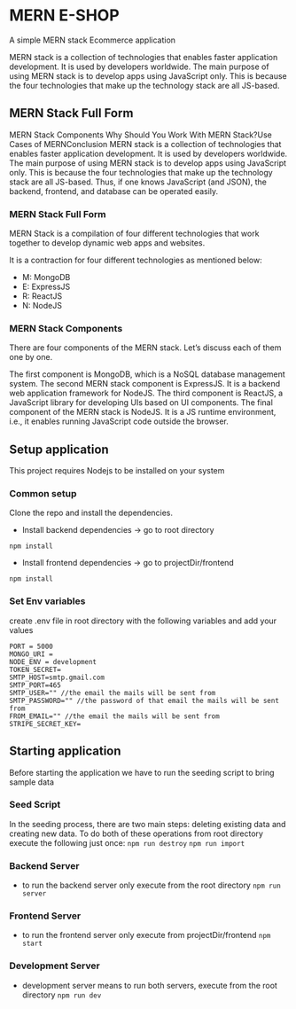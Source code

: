 # MERN E-SHOP
A simple MERN stack  Ecommerce application

MERN stack is a collection of technologies that enables faster application development. It is used by developers worldwide. The main purpose of using MERN stack is to develop apps using JavaScript only. This is because the four technologies that make up the technology stack are all JS-based.


## MERN Stack Full Form
MERN Stack Components Why Should You Work With MERN Stack?Use Cases of MERNConclusion
MERN stack is a collection of technologies that enables faster application development. It is used by developers worldwide. The main purpose of using MERN stack is to develop apps using JavaScript only. This is because the four technologies that make up the technology stack are all JS-based. Thus, if one knows JavaScript (and JSON), the backend, frontend, and database can be operated easily. 


### MERN Stack Full Form
MERN Stack is a compilation of four different technologies that work together to develop dynamic web apps and websites. 

It is a contraction for four different technologies as mentioned below:

- M: MongoDB
- E: ExpressJS
- R: ReactJS
- N: NodeJS

### MERN Stack Components
There are four components of the MERN stack. Let’s discuss each of them one by one. 

The first component is MongoDB, which is a NoSQL database management system. 
The second MERN stack component is ExpressJS. It is a backend web application framework for NodeJS.
The third component is ReactJS, a JavaScript library for developing UIs based on UI components. 
The final component of the MERN stack is NodeJS. It is a JS runtime environment, i.e., it enables running JavaScript code outside the browser. 



## Setup application
This project requires Nodejs to be installed on your system

### Common setup
Clone the repo and install the dependencies.

- Install backend dependencies -> go to root directory

`npm install`

- Install frontend dependencies -> go to projectDir/frontend

`npm install`

### Set Env variables
create .env file in root directory with the following variables and add your values

```
PORT = 5000
MONGO_URI =
NODE_ENV = development
TOKEN_SECRET=
SMTP_HOST=smtp.gmail.com
SMTP_PORT=465
SMTP_USER="" //the email the mails will be sent from
SMTP_PASSWORD="" //the password of that email the mails will be sent from
FROM_EMAIL="" //the email the mails will be sent from
STRIPE_SECRET_KEY=
```

## Starting application
Before starting the application we have to run the seeding script to bring sample data
### Seed Script
In the seeding process, there are two main steps: deleting existing data and creating new data. To do both of these operations from root directory execute the following just once:
`npm run destroy`
`npm run import`
### Backend Server
- to run the backend server only execute from the root directory
 `npm run server`

### Frontend Server

- to run the frontend server only execute from projectDir/frontend
`npm start`
### Development Server

- development server means to run both servers, execute from the root directory
`npm run dev`
